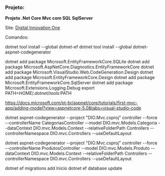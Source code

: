 ### Projeto: 

**Projeto .Net Core Mvc com SQL SqlServer**

Site: [Digital Innovation One](http://www.digitalinnovation.one/)

Comandos:

dotnet tool install --global dotnet-ef
dotnet tool install --global dotnet-aspnet-codegenerator

dotnet add package Microsoft.EntityFrameworkCore.SQLite
dotnet add package Microsoft.AspNetCore.Diagnostics.EntityFrameworkCore
dotnet add package Microsoft.VisualStudio.Web.CodeGeneration.Design
dotnet add package Microsoft.EntityFrameworkCore.Design
dotnet add package Microsoft.EntityFrameworkCore.SqlServer
dotnet add package Microsoft.Extensions.Logging.Debug
export PATH=$HOME/.dotnet/tools:$PATH

https://docs.microsoft.com/pt-br/aspnet/core/tutorials/first-mvc-app/adding-model?view=aspnetcore-5.0&tabs=visual-studio-code

dotnet aspnet-codegenerator --project "DIO.Mvc.csproj" controller --force --controllerName CategoriasController --model DIO.mvc.Models.Categoria --dataContext DIO.mvc.Models.Context --relativeFolderPath Controllers --controllerNamespace DIO.mvc.Controllers --useDefaultLayout

dotnet aspnet-codegenerator --project "DIO.Mvc.csproj" controller --force --controllerName ProdutosController --model DIO.mvc.Models.Produto --dataContext DIO.mvc.Models.Context --relativeFolderPath Controllers --controllerNamespace DIO.mvc.Controllers --useDefaultLayout

dotnet ef migrations add Inicio
dotnet ef database update



